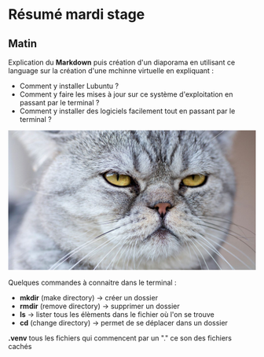 # Résumé mardi stage

## Matin 

Explication du **Markdown** puis création d'un diaporama en utilisant ce language sur la création d'une mchinne virtuelle en expliquant :
- Comment y installer Lubuntu ?
- Comment y faire les mises à jour sur ce système d'exploitation en passant par le terminal ?
- Comment y installer des logiciels facilement tout en passant par le terminal ?

![image de chat](75552.ngsversion.1422285553360.jpg)

Quelques commandes à connaitre dans le terminal :

- **mkdir** (make directory) -> créer un dossier
- **rmdir** (remove directory) -> supprimer un dossier
- **ls** -> lister tous les élèments dans le fichier où l'on se trouve
- **cd** (change directory) -> permet de se déplacer dans un dossier

**.venv** tous les fichiers qui commencent par un "." ce son des fichiers cachés